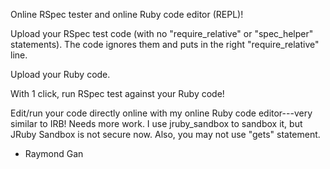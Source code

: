 Online RSpec tester and online Ruby code editor (REPL)!

Upload your RSpec test code (with no "require_relative" or "spec_helper" statements). The code ignores them and puts in the right "require_relative" line.

Upload your Ruby code.

With 1 click, run RSpec test against your Ruby code!

Edit/run your code directly online with my online Ruby code editor---very similar to IRB! Needs more work. I use jruby_sandbox to sandbox it, but JRuby Sandbox is not secure now. Also, you may not use "gets" statement.

- Raymond Gan

